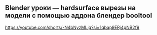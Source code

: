 ## Blender уроки — hardsurface вырезы на модели с помощью аддона блендер booltool
https://youtube.com/shorts/-N4bNyzMLig?si=1qbap9ERj4pNB2f9

